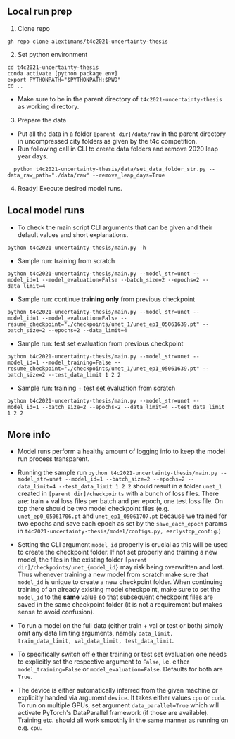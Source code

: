 ## Local run prep

1. Clone repo
```
gh repo clone alextimans/t4c2021-uncertainty-thesis
```

2. Set python environment
```
cd t4c2021-uncertainty-thesis
conda activate [python package env]
export PYTHONPATH="$PYTHONPATH:$PWD"
cd ..
```
- Make sure to be in the parent directory of ```t4c2021-uncertainty-thesis``` as working directory.

3. Prepare the data
  - Put all the data in a folder ```[parent dir]/data/raw``` in the parent directory in uncompressed city folders as given by the t4c competition.
  - Run following call in CLI to create data folders and remove 2020 leap year days.
```
  python t4c2021-uncertainty-thesis/data/set_data_folder_str.py --data_raw_path="./data/raw" --remove_leap_days=True
```

4. Ready! Execute desired model runs.

## Local model runs

- To check the main script CLI arguments that can be given and their default values and short explanations.
```
python t4c2021-uncertainty-thesis/main.py -h
```

- Sample run: training from scratch
```
python t4c2021-uncertainty-thesis/main.py --model_str=unet --model_id=1 --model_evaluation=False --batch_size=2 --epochs=2 --data_limit=4
```

- Sample run: continue **training only** from previous checkpoint
```
python t4c2021-uncertainty-thesis/main.py --model_str=unet --model_id=1 --model_evaluation=False --resume_checkpoint="./checkpoints/unet_1/unet_ep1_05061639.pt" --batch_size=2 --epochs=2 --data_limit=4
```

- Sample run: test set evaluation from previous checkpoint
```
python t4c2021-uncertainty-thesis/main.py --model_str=unet --model_id=1 --model_training=False --resume_checkpoint="./checkpoints/unet_1/unet_ep1_05061639.pt" --batch_size=2 --test_data_limit 1 2 2
```

- Sample run: training + test set evaluation from scratch
```
python t4c2021-uncertainty-thesis/main.py --model_str=unet --model_id=1 --batch_size=2 --epochs=2 --data_limit=4 --test_data_limit 1 2 2
```

## More info

- Model runs perform a healthy amount of logging info to keep the model run process transparent.

- Running the sample run ```python t4c2021-uncertainty-thesis/main.py --model_str=unet --model_id=1 --batch_size=2 --epochs=2 --data_limit=4 --test_data_limit 1 2 2``` should result in a folder ```unet_1``` created in ```[parent dir]/checkpoints``` with a bunch of loss files. There are: train + val loss files per batch and per epoch, one test loss file. On top there should be two model checkpoint files (e.g. ```unet_ep0_05061706.pt``` and ```unet_ep1_05061707.pt``` because we trained for two epochs and save each epoch as set by the ```save_each_epoch``` params in ```t4c2021-uncertainty-thesis/model/configs.py, earlystop_config```.)

- Setting the CLI argument ```model_id``` properly is crucial as this will be used to create the checkpoint folder. If not set properly and training a new model, the files in the existing folder ```[parent dir]/checkpoints/unet_{model_id}``` may risk being overwritten and lost. Thus whenever training a new model from scratch make sure that ```model_id``` is unique to create a new checkpoint folder. When continuing training of an already existing model checkpoint, make sure to set the ```model_id``` to the **same** value so that subsequent checkpoint files are saved in the same checkpoint folder (it is not a requirement but makes sense to avoid confusion).

- To run a model on the full data (either train + val or test or both) simply omit any data limiting arguments, namely ```data_limit, train_data_limit, val_data_limit, test_data_limit```. 

- To specifically switch off either training or test set evaluation one needs to explicitly set the respective argument to ```False```, i.e. either ```model_training=False``` or ```model_evaluation=False```. Defaults for both are ```True```.

- The device is either automatically inferred from the given machine or explicitly handed via argument ```device```. It takes either values ```cpu``` or ```cuda```. To run on multiple GPUs, set argument ```data_parallel=True``` which will activate PyTorch's DataParallel framework (if those are available). Training etc. should all work smoothly in the same manner as running on e.g. ```cpu```.
